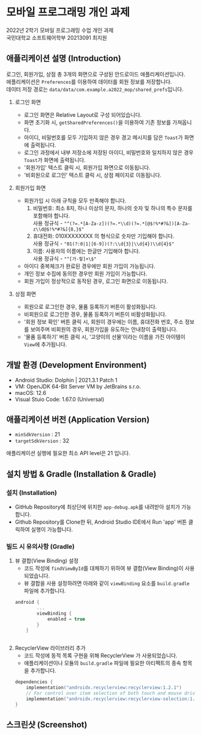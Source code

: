 # 모바일 프로그래밍 개인 과제
2022년 2학기 모바일 프로그래밍 수업 개인 과제 <br />
국민대학교 소프트웨어학부 20213091 최지원

## 애플리케이션 설명 (Introduction)
로그인, 회원가입, 상점 총 3개의 화면으로 구성된 안드로이드 애플리케이션입니다.<br/>
애플리케이션은 `Preferences`를 이용하여 데이터를 회원 정보를 저장합니다.<br/>
데이터 저장 경로는 `data/data/com.example.a2022_mop/shared_prefs`입니다.
1. 로그인 화면
    - 로그인 화면은 Relative Layout로 구성 되어있습니다.
    - 화면 초기화 시, `getSharedPreferences()`을 이용하여 기존 정보를 가져옵니다.
    - 아이디, 비밀번호를 모두 기입하지 않은 경우 경고 메시지를 담은 `Toast`가 화면에 출력됩니다.
    - 로그인 과정에서 내부 저장소에 저장된 아이디, 비밀번호와 일치하지 않은 경우 `Toast`가 화면에 출력됩니다.
    - '회원가입' 텍스트 클릭 시, 회원가입 화면으로 이동됩니다.
    - '비회원으로 로그인' 텍스트 클릭 시, 상점 페이지로 이동됩니다.

2. 회원가입 화면
    - 회원가입 시 아래 규칙을 모두 만족해야 합니다.
        1. 비밀번호: 최소 8자, 하나 이상의 문자, 하나의 숫자 및 하나의 특수 문자를 포함해야 합니다.<br>
        사용 정규식 - `"^(?=.*[A-Za-z])(?=.*\\d)(?=.*[@$!%*#?&])[A-Za-z\\d@$!%*#?&]{8,}$"`
        2. 휴대전화: 010XXXXXXXX 의 형식으로 숫자만 기입해야 합니다.<br>
        사용 정규식 - `"01(?:0|1|[6-9])(?:\\d{3}|\\d{4})\\d{4}$"`
        3. 이름: 사용자의 이름에는 한글만 기입해야 합니다.<br>
        사용 정규식 - `"^[가-힣]+\$"`
    - 아이디 중복체크가 완료된 경우에만 회원 가입이 가능됩니다.
    - 개인 정보 수집에 동의한 경우만 회원 가입이 가능합니다.
    - 회원 가입이 정상적으로 동작된 경우, 로그인 화면으로 이동됩니다.

3. 상점 화면
    - 회원으로 로그인한 경우, 물품 등록하기 버튼이 활성화됩니다.
    - 비회원으로 로그인한 경우, 물품 등록하기 버튼이 비활성화됩니다.
    - '회원 정보 확인' 버튼 클릭 시, 회원이 경우에는 이름, 휴대전화 번호, 주소 정보를 보여주며 비회원의 경우, 회원가입을 유도하는 안내창이 출력됩니다.
    - '물품 등록하기' 버튼 클릭 시, '고양이의 선물'이라는 이름을 가진 아이템이 `View`에 추가됩니다.

## 개발 환경 (Development Environment)
- Android Studio: Dolphin | 2021.3.1 Patch 1
- VM: OpenJDK 64-Bit Server VM by JetBrains s.r.o.
- macOS: 12.6
- Visual Stuio Code: 1.67.0 (Universal)

## 애플리케이션 버전 (Application Version)
- `minSdkVersion` : 21
- `targetSdkVersion` : 32 

애플리케이션 실행에 필요한 최소 API level은 21 입니다.

## 설치 방법 & Gradle (Installation & Gradle)
### 설치 (Installation)
- GitHub Repository에 최상단에 위치한 `app-debug.apk`를 내려받아 설치가 가능합니다.
- Github Repository를 Clone한 뒤, Android Studio IDE에서 Run 'app' 버튼 클릭하여 실행이 가능합니다.

### 빌드 시 유의사항 (Gradle)

1. 뷰 결합(View Binding) 설정
    - 코드 작성에 `findViewById`를 대체하기 위하여 뷰 결합(View Binding)이 사용되었습니다.
    - 뷰 결합을 사용 설정하려면 아래와 같이 `viewBinding` 요소를 `build.gradle` 파일에 추가합니다.
    ```kotlin
    android {
            ...
            viewBinding {
                enabled = true
            }
        }
        
    ```
2. RecyclerView 라이브러리 추가
    - 코드 작성에 동적 목록 구현을 위해 RecyclerView 가 사용되었습니다.
    - 애플리케이션이나 모듈의 `build.gradle` 파일에 필요한 아티팩트의 종속 항목을 추가합니다.
    ```kotlin
    dependencies {
        implementation("androidx.recyclerview:recyclerview:1.2.1")
        // For control over item selection of both touch and mouse driven selection
        implementation("androidx.recyclerview:recyclerview-selection:1.1.0")
    }
    ```

## 스크린샷 (Screenshot)



